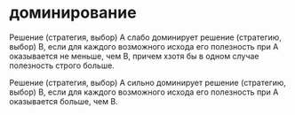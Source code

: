 # доминирование
Решение (стратегия, выбор) А слабо доминирует решение (стратегию, выбор) В, если для каждого возможного исхода его полезность при А оказывается не меньше, чем В, причем хзотя бы в одном случае полезность строго больше.

Решение (стратегия, выбор) А сильно доминирует решение (стратегию, выбор) В, если для каждого возможного исхода его полезность при А оказывается больше, чем В.